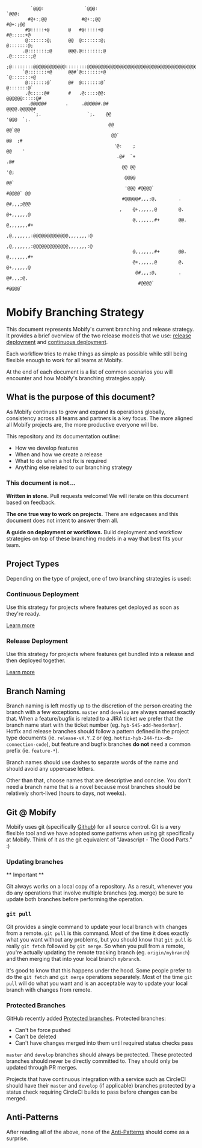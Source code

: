 ```
         `@@@:               `@@@:                                                        `@@@:   
        #@+:;@@             #@+:;@@                                                      #@+:;@@  
       #@:::::+@       @   #@:::::+@                                                    #@:::::+@
       @:::::::@;      @@  @:::::::@;                                                   @:::::::@;
      .@:::::::;@      @@@.@:::::::;@                                                  .@:::::::;@
      ;@::::::::@@@@@@@@@@@@::::::::@@@@@@@@@@@@@@@@@@@@@@@@@@@@@@@@@@@@@@@@@@@@@@@@@@@@@::::::::@
      `@:::::::+@      @@#`@:::::::+@                                                  `@:::::::+@
       @:::::::@`      @#  @:::::::@`                                                   @:::::::@`
       .@:::::@#       #   .@:::::@@:                                               @@@@@@:::::@#
        .@@@@@#       .     .@@@@@#.@#                                               @@@@.@@@@@#  
          `;.                 `;.    @@                                              '@@@  `;.    
                                      @@                                            @@`@@         
                                       @@`                                         @@  ;#         
                                        '@:    ;                                  @@    '         
                                         .@#  `+                                .@#               
                                           @@ @@                               '@;                
                                            @@@@                              @@`                 
                                            '@@@ #@@@@`               #@@@@` @@                   
                                           #@@@@@#,,,;@,        .    @#,,,;@@@                    
                                          ,    @+,,,,,,@        @.  @+,,,,,,@                     
                                               @,,,,,,,#+       @@. @,,,,,,,#+                    
                                              ,@,,,,,,,:@@@@@@@@@@@@@,,,,,,,:@                    
                                              ,@,,,,,,,:@@@@@@@@@@@@@,,,,,,,:@                    
                                               @,,,,,,,#+       @@. @,,,,,,,#+                    
                                               @+,,,,,,@        @.  @+,,,,,,@                     
                                                @#,,,;@,        .    @#,,,;@,                     
                                                 #@@@@`               #@@@@`                      
```

# Mobify Branching Strategy

This document represents Mobify's current branching and release strategy. It
provides a brief overview of the two release models that we use:
[release deployment](release-deployment.md) and
[continuous deployment](continuous-deployment.md).

Each workflow tries to make things as simple as possible while still being
flexible enough to work for all teams at Mobify.

At the end of each document is a list of common scenarios you will encounter
and how Mobify's branching strategies apply.

## What is the purpose of this document?

As Mobify continues to grow and expand its operations globally, consistency
across all teams and partners is a key focus. The more aligned all Mobify
projects are, the more productive everyone will be.

This repository and its documentation outline:
* How we develop features
* When and how we create a release
* What to do when a hot fix is required
* Anything else related to our branching strategy

### This document is not...

**Written in stone.** Pull requests welcome! We will iterate on this document
based on feedback.

**The one true way to work on projects.** There are edgecases and this document
does not intent to answer them all.

**A guide on deployment or workflows.** Build deployment and workflow strategies
on top of these branching models in a way that best fits your team.

## Project Types

Depending on the type of project, one of two branching strategies is used:

### Continuous Deployment

Use this strategy for projects where features get deployed as soon as they're ready.

[Learn more](./continuous-deployment.md)

### Release Deployment

Use this strategy for projects where features get bundled into a release and then
deployed together.

[Learn more](./release-deployment.md)

## Branch Naming

Branch naming is left mostly up to the discretion of the person creating the branch
with a few exceptions. `master` and `develop` are always named exactly that. When a
feature/bugfix is related to a JIRA ticket we prefer that the branch name start with
the ticket number (eg. `hyb-545-add-headerbar`). Hotfix and release branches should
follow a pattern defined in the project type documents (ie. `release-vX.Y.Z` or
(eg. `hotfix-hyb-244-fix-db-connection-code`), but feature and bugfix branches
**do not** need a common prefix (ie. `feature-*`).

Branch names should use dashes to separate words of the name and should avoid any
uppercase letters.

Other than that, choose names that are descriptive and concise. You don't need a branch
name that is a novel because most branches should be relatively short-lived (hours to
days, not weeks).

## Git @ Mobify

Mobify uses git (specifically [Github](github.com)) for all source control. Git is
a very flexible tool and we have adopted some patterns when using git specifically
at Mobify. Think of it as the git equivalent of "Javascript - The Good Parts." :)

### Updating branches

** Important **

Git always works on a local copy of a repository. As a result, whenever you do any
operations that involve multiple branches (eg. merge) be sure to update both branches
before performing the operation.

### `git pull`

Git provides a single command to update your local branch with changes from a remote.
`git pull` is this command. Most of the time it does exactly what you want without
any problems, but you should know that `git pull` is really `git fetch` followed
by `git merge`. So when you pull from a remote, you're actually updating the remote
tracking branch (eg. `origin/mybranch`) and then merging that into your local
branch `mybranch`.

It's good to know that this happens under the hood. Some people prefer to do the
`git fetch` and `git merge` operations separately. Most of the time `git pull` will
do what you want and is an acceptable way to update your local branch with changes
from remote.

### Protected Branches

GitHub recently added [Protected branches](https://github.com/blog/2051-protected-branches-and-required-status-checks). Protected branches:
- Can't be force pushed
- Can't be deleted
- Can't have changes merged into them until required status checks pass

`master` and `develop` branches should always be protected. These protected branches
should never be directly committed to. They should only be updated through PR merges.

Projects that have continuous integration with a service such as CircleCI should
have their `master` and `develop` (if applicable) branches protected by a status
check requiring CircleCI builds to pass before changes can be merged.

## Anti-Patterns

After reading all of the above, none of the [Anti-Patterns](antipatterns.md) should
come as a surprise.
